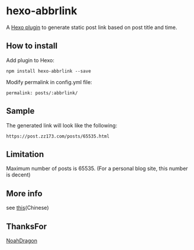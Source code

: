 # hexo-abbrlink

A [Hexo plugin](https://hexo.io/plugins/) to generate static post link based on post title and time.

## How to install

Add plugin to Hexo:

``` 
npm install hexo-abbrlink --save
```

Modify permalink in config.yml file:

```
permalink: posts/:abbrlink/
```

## Sample

The generated link will look like the following:
```
https://post.zz173.com/posts/65535.html
```

## Limitation

Maximum number of posts is 65535. (For a personal blog site, this number is decent)

## More info 

see [this](https://post.zz173.com/detail/hexo-abbrlink.html)(Chinese)

## ThanksFor

[NoahDragon](https://github.com/NoahDragon)

